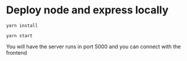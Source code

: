 # Deploy node and express locally

 ``` yarn install ```

 ``` yarn start ```

 You will have the server runs in port 5000 and you can connect with the frontend